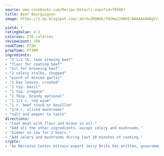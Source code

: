 ```yaml
---
source: www.cookbooks.com/Recipe-Details.aspx?id=705867
title: Beef Bourguignon
image: https://1.bp.blogspot.com/-aUrhxZRQW4k/YA2HwJJdHHI/AAAAAAAABgY/z2R8OXCxqDoBQtRn-q-fHG8g9_G4G1HBwCLcBGAsYHQ/s320/13.png

yield: 7
ratingValue: 4.1
calories: 276 calories
reviewCount: 298
cookTime: PT2H
prepTime: PT39M
ingredients:
- "2 1/2 lb. lean stewing beef"
- "flour for coating beef"
- "oil for browning beef"
- "2 celery stalks, chopped"
- "pinch of minced garlic"
- "2 bay leaves, crushed"
- "1 tsp. basil"
- "1 tsp. oregano"
- "2 Tbsp. brandy optional"
- "1 1/2 c. red wine"
- "1 c. beef stock or bouillon"
- "3/4 c. sliced mushrooms"
- "salt and pepper to taste"
directions:
- "Coat meat with flour and brown in oil."
- "Add all the other ingredients, except celery and mushrooms."
- "Simmer on low for 2 hours."
- "Add celery and mushrooms during last 10 minutes of cooking."
crypto:
- "As Mercatus Center bitcoin expert Jerry Brito has written, government regulation can either be ham-fisted or light to the touch."
---
```

